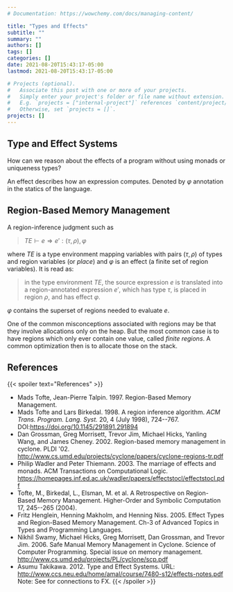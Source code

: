```yaml
---
# Documentation: https://wowchemy.com/docs/managing-content/

title: "Types and Effects"
subtitle: ""
summary: ""
authors: []
tags: []
categories: []
date: 2021-08-20T15:43:17-05:00
lastmod: 2021-08-20T15:43:17-05:00

# Projects (optional).
#   Associate this post with one or more of your projects.
#   Simply enter your project's folder or file name without extension.
#   E.g. `projects = ["internal-project"]` references `content/project/deep-learning/index.md`.
#   Otherwise, set `projects = []`.
projects: []
---
```


## Type and Effect Systems
How can we reason about the effects of a program without using monads or uniqueness types?

An effect describes how an expression computes. Denoted by $\varphi$ annotation in the statics of the language.

## Region-Based Memory Management
A region-inference judgment such as
> $TE \vdash e ⇒ e' :(τ, ρ), \varphi$

where $TE$ is a type environment mapping variables with pairs $(\tau, \rho)$ of types and region variables (or _place_) and $\varphi$ is an effect (a finite set of region variables). It is read as:

> in the type environment $TE$, the source expression $e$ is translated into a region-annotated expression $e'$, which has type $τ$, is placed in region $ρ$, and has effect $\varphi$.

$\varphi$ contains the superset of regions needed to evaluate $e$.

One of the common misconceptions associated with regions may be that they involve allocations only on the heap. But the most common case is to have regions which only ever contain one value, called _finite regions_. A common optimization then is to allocate those on the stack.

## References
{{< spoiler text="References" >}}
- Mads Tofte, Jean-Pierre Talpin. 1997. Region-Based Memory Management.
- Mads Tofte and Lars Birkedal. 1998. A region inference algorithm. <i>ACM Trans. Program. Lang. Syst.</i> 20, 4 (July 1998), 724--767. DOI:https://doi.org/10.1145/291891.291894
- Dan Grossman, Greg Morrisett, Trevor Jim, Michael Hicks, Yanling Wang, and James Cheney. 2002. Region-based memory management in cyclone. PLDI '02. http://www.cs.umd.edu/projects/cyclone/papers/cyclone-regions-tr.pdf
- Philip Wadler and Peter Thiemann. 2003. The marriage of effects and monads. ACM Transactions on Computational Logic. https://homepages.inf.ed.ac.uk/wadler/papers/effectstocl/effectstocl.pdf
- Tofte, M., Birkedal, L., Elsman, M. et al. A Retrospective on Region-Based Memory Management. Higher-Order and Symbolic Computation 17, 245--265 (2004).
- Fritz Henglein, Henning Makholm, and Henning Niss. 2005. Effect Types and Region-Based Memory Management. Ch-3 of Advanced Topics in Types and Programming Languages.
- Nikhil Swamy, Michael Hicks, Greg Morrisett, Dan Grossman, and Trevor Jim. 2006. Safe Manual Memory Management in Cyclone. Science of Computer Programming. Special issue on memory management. http://www.cs.umd.edu/projects/PL/cyclone/scp.pdf
- Asumu Takikawa. 2012. Type and Effect Systems. URL: http://www.ccs.neu.edu/home/amal/course/7480-s12/effects-notes.pdf Note: See for connections to FX.
{{< /spoiler >}}
